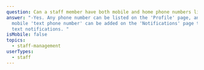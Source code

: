 ```yaml
---
question: Can a staff member have both mobile and home phone numbers listed?
answer: "-Yes. Any phone number can be listed on the 'Profile' page, and a
  mobile 'text phone number' can be added on the 'Notifications' page to receive
  text notifications. "
isMobile: false
topics:
  - staff-management
userTypes:
  - staff
---
```

